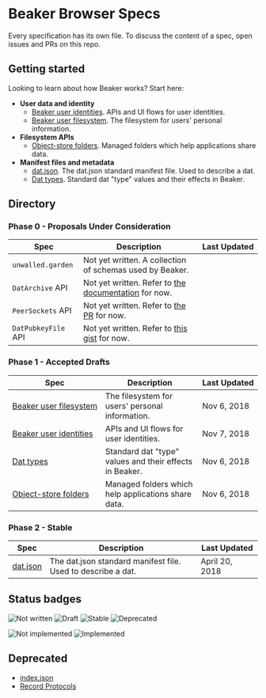 # Beaker Browser Specs

Every specification has its own file. To discuss the content of a spec, open issues and PRs on this repo.

## Getting started

Looking to learn about how Beaker works? Start here:

 - **User data and identity**
   - [Beaker&nbsp;user&nbsp;identities](./beaker-identities.md). APIs and UI flows for user identities.
   - [Beaker&nbsp;user&nbsp;filesystem](./beaker-user-fs.md). The filesystem for users' personal information.
 - **Filesystem APIs**
   - [Object-store&nbsp;folders](./object-store-folder.md). Managed folders which help applications share data.
 - **Manifest files and metadata**
   - [dat.json](https://github.com/datprotocol/dat.json). The dat.json standard manifest file. Used to describe a dat.
   - [Dat types](./dat-types.md). Standard dat "type" values and their effects in Beaker.

## Directory

### Phase 0 - Proposals Under Consideration

|Spec|Description|Last&nbsp;Updated|
|-|-|-|
|`unwalled.garden`|Not yet written. A collection of schemas used by Beaker.||
|`DatArchive` API|Not yet written. Refer to [the documentation](https://beakerbrowser.com/docs/apis/dat) for now.||
|`PeerSockets` API|Not yet written. Refer to [the PR](https://github.com/beakerbrowser/beaker-core/pull/6) for now.||
|`DatPubkeyFile` API|Not yet written. Refer to [this gist](https://gist.github.com/pfrazee/e4a9d1bdd095564991b5b75a5fe49bd7) for now.||

### Phase 1 - Accepted Drafts

|Spec|Description|Last&nbsp;Updated|
|-|-|-|
|[Beaker&nbsp;user&nbsp;filesystem](./beaker-user-fs.md)|The filesystem for users' personal information.|Nov 6, 2018|
|[Beaker&nbsp;user&nbsp;identities](./beaker-identities.md)|APIs and UI flows for user identities.|Nov 7, 2018|
|[Dat types](./dat-types.md)|Standard dat "type" values and their effects in Beaker.|Nov 6, 2018|
|[Object-store&nbsp;folders](./object-store-folder.md)|Managed folders which help applications share data.|Nov 6, 2018|

### Phase 2 - Stable

|Spec|Description|Last&nbsp;Updated|
|-|-|-|
|[dat.json](https://github.com/datprotocol/dat.json)|The dat.json standard manifest file. Used to describe a dat.|April 20, 2018|

## Status badges

![Not written](https://img.shields.io/badge/Draft-Not%20written-red.svg)
![Draft](https://img.shields.io/badge/Draft-In%20progress-yellow.svg)
![Stable](https://img.shields.io/badge/Draft-Stable-green.svg)
![Deprecated](https://img.shields.io/badge/Draft-Deprecated-lightgrey.svg)

![Not implemented](https://img.shields.io/badge/Status-Not%20implemented-red.svg)
![Implemented](https://img.shields.io/badge/Status-Implemented-green.svg)

## Deprecated

 - [index.json](./index-json.md)
 - [Record Protocols](https://github.com/beakerbrowser/record-protocols-spec)
